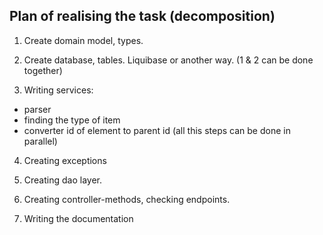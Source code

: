 ## Plan of realising the task (decomposition)

1. Create domain model, types.
2. Create database, tables. Liquibase or another way.
(1 & 2 can be done together)

3. Writing services:
- parser
- finding the type of item
- converter id of element to parent id
(all this steps can be done in parallel)

4. Creating exceptions

5. Creating dao layer.

6. Creating controller-methods, checking endpoints.

7. Writing the documentation
